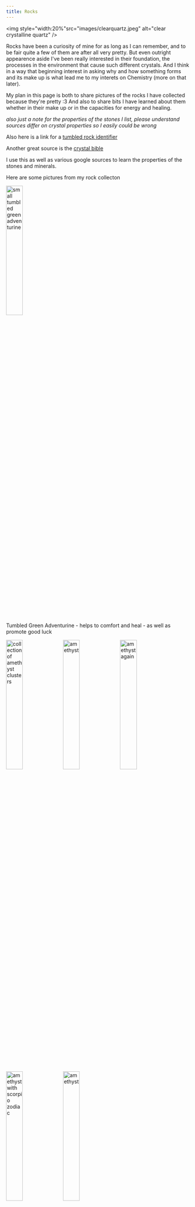 ```yaml
--- 
title: Rocks 
---
```

 
 <img style="width:20%"src="images/clearquartz.jpeg" alt="clear crystalline quartz" />
 
Rocks have been a curiosity of mine for as long as I can remember, and to be fair quite a few of them are after all very pretty. But even outright appearence aside I've been really interested in their foundation, the processes in the environment that cause such different crystals. And I think in a way that beginning interest in asking why and how something forms and its make up is what lead me to my interets on Chemistry (more on that later).  

My plan in this page is both to share pictures of the rocks I have collected because they're pretty :3  And also to share bits I have learned about them whether in their make up or in the capacities for energy and healing. 

*also just a note for the properties of the stones I list, please understand sources differ on crystal properties so I easily could be wrong* 

Also here is a link for a [tumbled rock identifier](http://rocktumbler.com/polished-stones/)

Another great source is the [crystal bible](https://www.amazon.com/Crystal-Bible-Judy-Hall/dp/1582972400) 

I use this as well as various google sources to learn the properties of the stones and minerals. 

Here are some pictures from my rock collecton 

<img style="width:30%" src="images/adventurite1.jpeg" alt="small tumbled green  adventurine" />

Tumbled Green Adventurine - helps to comfort and heal - as well as promote good luck

<img style="width:30%" src="images/amethyst.jpeg" alt="collection of amethyst clusters" />

<img style="width:30%" src="images/amyoval.jpeg" alt="amethyst" />

<img style="width:30%" src="images/amyoval2.jpeg" alt="amethyst again" />

<img style="width:30%" src="images/zodiac1.jpeg" alt="amethyst with scorpio zodiac" />

<img style="width:30%" src="images/zodiac2.jpeg" alt="amethyst" />

Collection of Amethyst 
Amethyst helps relieve stress, can dispel anger, rage, fear and anxiety 

<img style="width:30%" src="images/arrow1.jpeg" alt="stone arrowheads" />

<img style="width:30%" src="images/arrow2.jpeg" alt="more stone arrow heads" />

Stone Arrowheads I have been gifted 

<img style="width:30%" src="images/bluestone.jpeg" alt="unknown pretty blue stone" />

I can't remember this stone's name but I love the color. Possibly Blue Calcite 

<img style="width:30%" src="images/bluewhiterock.jpeg" alt="unknown pretty white and greenish speckled rock" />

I don't know this one either ... makes me crazy 

<img style="width:30%" src="images/bloodstone.jpeg" alt="blood stone" />

Blood Stone (Heliotrope) - increase courage, motivation, and creative energy

<img style="width:30%" src="images/calcite.jpeg" alt="some calcite" />

<img style="width:30%" src="images/calcite2.jpeg" alt="some more calcite" />

<img style="width:30%" src="images/calciteoval.jpeg" alt="a polished tumbled oval of calcite" />

Here's a bunch of different pieces of calcite - can also absorb and transform negative energy

<img style="width:30%" src="images/citrine1.jpeg" alt="tumbled bit of citrine" />

<img style="width:30%" src="images/citrine2.jpeg" alt="untumbled piece of citrine " />

<img style="width:30%" src="images/citrine3.jpeg" alt="pair of polished pieces of Citrine" />

Pieces of Citrine - a crystal often used for healing and happiness and positivity

<img style="width:30%" src="images/clearquartz.jpeg" alt="crystaline clear quartz" />

<img style="width:30%" src="images/clearstone.jpeg" alt="another form of clear quartz" />

Different forms of Clear Quartz- the more crystaline structures are good for renstating balance, stimulating immune system and amplifying energy 

<img style="width:30%" src="images/emerald1.jpeg" alt="rough emerald " />

<img style="width:30%" src="images/emerald2.jpeg" alt="rough emerald another angle" />

Piece of rough emerald - Emeralds can help heal both emotional love and the physical heart

<img style="width:30%" src="images/garnet1.jpeg" alt="rough garnet " />

Rough unpolished garnet- Garnets are good for re-energizing and purifying helping to re-establish balance

<img style="width:30%" src="images/geode1.jpeg" alt="piece of geode " />

<img style="width:30%" src="images/geode2.jpeg" alt="piece of geode " />

<img style="width:30%" src="images/geodebit1.jpeg" alt="brown stone with traces of geode " />

<img style="width:30%" src="images/geodebit2.jpeg" alt="brown stone with traces of geode " />

<img style="width:30%" src="images/geodebit3.jpeg" alt="brown stone with traces of geode " />

Pieces of Geode I cracked open myself :3

<img style="width:30%" src="images/hemimorphite.jpeg" alt=" small piece of blue hermimorphite" />

Here is a really pretty piece of what I think is Hemimorphite which is good for empathy, promoting compassion in all interactions

<img style="width:30%" src="images/jasper1.jpeg" alt=" tumbled polished jasper " />

Piece of Tumbled Polished Jasper - provides protection and absorbs negative energy

<img style="width:30%" src="images/labradorite1.jpeg" alt="cut piece of firey 
Labradorite" />

<img style="width:30%" src="images/labradorite2.jpeg" alt="cut piece of firey 
Labradorite" />

Cut Piece of Labradorite- promote growth to our mental, emotional, spiritual, and physical healing

<img style="width:30%" src="images/metior.jpeg" alt="small silver piece of a meteorite" />

Small piece of a Meteorite! 

<img style="width:30%" src="images/onyx1.jpeg" alt="polished and tumbled onyx" />

<img style="width:30%" src="images/onyx2.jpeg" alt="polished and tumbled onyx" />

Tumbled and Polished Onyx - Imparts self-confidence, helping be at ease within surroundings

<img style="width:30%" src="images/opal1.jpeg" alt="small shard of firey opal" />

<img style="width:30%" src="images/opal2.jpeg" alt="small shard of firey opal" />

<img style="width:30%" src="images/opal3.jpeg" alt="small shard of firey opal" />

Tiny shard of firey Opal- helps to renew and bring balance as well as inspire creativity

<img style="width:30%" src="images/brownbead.jpeg" alt="petrified wood bead" />

<img style="width:30%" src="images/brownbead2.jpeg" alt="back of petrified wood bead" />

<img style="width:30%" src="images/petwood1.jpeg" alt="more petrified wood" />

Pieces of petrified wood 

<img style="width:30%" src="images/pinkshelf.jpeg" alt=" flat piece of unknown pink rock" />    

Unknown pink stone

<img style="width:30%" src="images/redstone1.jpeg" alt="red and sulfir colored unknown stone " />

<img style="width:30%" src="images/redstone2.jpeg" alt="red and sulfir colored unknown stone " />

Really cool red stone no idea what it is but I love it :3 

<img style="width:30%" src="images/rhinorock.jpeg" alt="little carved rhino made of rock" />

Little rock rhino cause they're my favorite 

<img style="width:30%" src="images/rosequartz.jpeg" alt=" rough rose quartz " />

<img style="width:30%" src="images/rosequartz2.jpeg" alt=" polished rose quartz " />

<img style="width:30%" src="images/rosequartz3.jpeg" alt=" polished rose quartz " />

<img style="width:30%" src="images/rosequartz4.jpeg" alt=" polished rose quartz " />

Collection of Rose Quartz - crystal on unconditional love, helps with both romantic and self love. For a little while I would carry a piece of this with me everywhere 

<img style="width:30%" src="images/serpentine.jpeg" alt=" piece of serpentine" />

Serpentine-assists the retrieval of wisdom

<img style="width:30%" src="images/smoke1.jpeg" alt=" wand of smoky quartz" />

<img style="width:30%" src="images/smoke2.jpeg" alt=" wand of smoky quartz" />

Smoky Quartz - improving overall wellbeing, the release of unwanted emotional baggage, surrendering old wounds, stability and grounding

<img style="width:30%" src="images/tiger1.jpeg" alt="polished tigereye" />

<img style="width:30%" src="images/tiger2.jpeg" alt="polished tigereye" />

<img style="width:30%" src="images/tigerheart.jpeg" alt="heart-shaped polished tiger eye" />

Polished Tiger Eye - focus the mind, promoting mental clarity, assisting us to resolve problems

<img style="width:30%" src="images/unakite.jpeg" alt="tumbled unakite" />

Unakite - used to support convalescence from illness















































